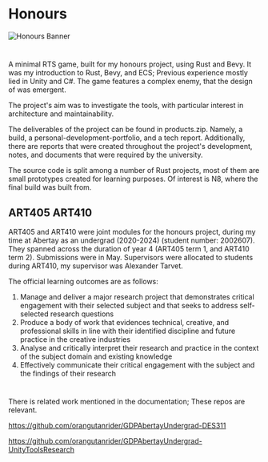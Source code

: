 # Honours
![Honours Banner](https://github.com/orangutanrider/GDPAbertayUndergrad-Honours/assets/99553929/679028ba-88c3-4d6e-9654-1ca6c3788b88)
#
A minimal RTS game, built for my honours project, using Rust and Bevy. It was my introduction to Rust, Bevy, and ECS; Previous experience mostly lied in Unity and C#. The game features a complex enemy, that the design of was emergent.

The project's aim was to investigate the tools, with particular interest in architecture and maintainability. 

The deliverables of the project can be found in products.zip. Namely, a build, a personal-development-portfolio, and a tech report. Additionally, there are reports that were created throughout the project's development, notes, and documents that were required by the university. 

The source code is split among a number of Rust projects, most of them are small prototypes created for learning purposes. Of interest is N8, where the final build was built from.

## ART405 ART410
ART405 and ART410 were joint modules for the honours project, during my time at Abertay as an undergrad (2020-2024) (student number: 2002607). They spanned across the duration of year 4 (ART405 term 1, and ART410 term 2). Submissions were in May. Supervisors were allocated to students during ART410, my supervisor was Alexander Tarvet.

The official learning outcomes are as follows:
1. Manage and deliver a major research project that demonstrates critical engagement with their selected subject and that seeks to address self-selected research questions
2. Produce a body of work that evidences technical, creative, and professional skills in line with their identified discipline and future practice in the creative industries
3. Analyse and critically interpret their research and practice in the context of the subject domain and existing knowledge
4. Effectively communicate their critical engagement with the subject and the findings of their research

#

There is related work mentioned in the documentation; These repos are relevant.

https://github.com/orangutanrider/GDPAbertayUndergrad-DES311

https://github.com/orangutanrider/GDPAbertayUndergrad-UnityToolsResearch
